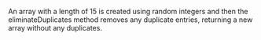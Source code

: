 An array with a length of 15 is created using random integers
and then the eliminateDuplicates method removes any duplicate
entries, returning a new array without any duplicates.